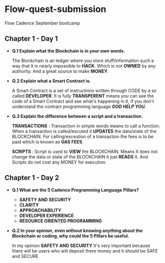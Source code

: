 # Flow-quest-submission
Flow Cadence September bootcamp

## Chapter 1 - Day 1
- **Q.1 Explain what the Blockchain is in your own words.**

    The Blockchain is an ledger where you store stuff/information such a way that it is nearly impossible to **HACK**.
    Which is not **OWNED** by any authority.
    And a great source to make **MONEY**.
- **Q.2 Explain what a Smart Contract is.**
    
    A Smart Contract is a set of instructions written through CODE by a so called **DEVELOPER**.
    It is fully **TRANSPERENT** means you can see the code of a Smart Contract and see what's happening in it, if you don't understand the contract programming language ***GOD HELP YOU.***
    
- **Q.3 Explain the difference between a script and a transaction.**

  **TRANSACTIONS** : Transaction in simple words means to call a function. When a transaction is called/excuted it **UPDATES** the data/state of the BLOCKCHAIN. For calling/exceution of a transaction the fees is to be paid which is known as **GAS FEES**.
  
  **SCRIPTS** : Script is used to **VIEW** the BLOCKCHAIN. Means It does not change the data or state of the BLOCKCHAIN it just **READS** it. And Scripts do not cost any MONEY for execution.
  
## Chapter 1 - Day 2

- **Q.1 What are the 5 Cadence Programming Language Pillars?**
 
    -  **SAFETY AND SECURITY**
    -  **CLARITY**
    -  **APPROACHABILITY**
    -  **DEVELOPER EXPERIENCE**
    -  **RESOURCE ORIENTED PROGRAMMING**

- **Q.2 In your opinion, even without knowing anything about the Blockchain or coding, why could the 5 Pillars be useful.**
    
    In my opinion 
    **SAFETY AND SECURITY** It's very important because there will be users who will deposit there money and it should be SAFE and SECURE
